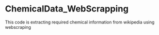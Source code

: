 # ChemicalData_WebScrapping

This code is extracting required chemical information from wikipedia using webscraping
